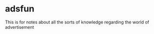 adsfun
======

This is for notes about all the sorts of knowledge regarding the world of advertisement
